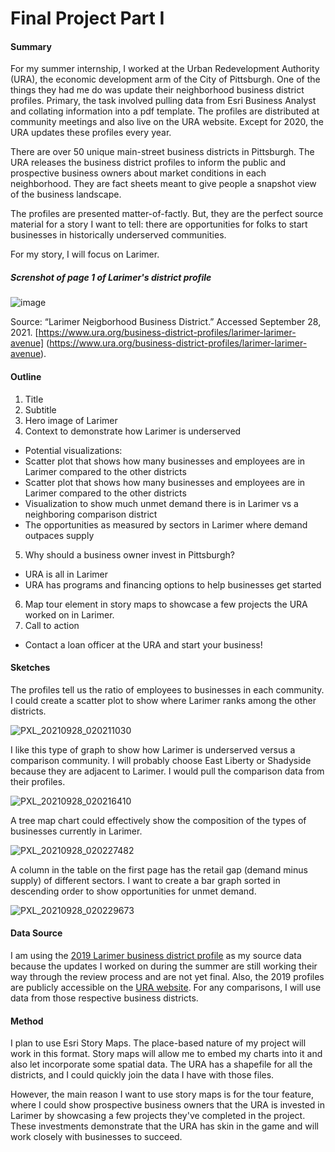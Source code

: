 # Final Project Part I

#### Summary 

For my summer internship, I worked at the Urban Redevelopment Authority (URA), the economic development arm of the City of Pittsburgh. One of the things they had me do was update their neighborhood business district profiles. Primary, the task involved pulling data from Esri Business Analyst and collating information into a pdf template. The profiles are distributed at community meetings and also live on the URA website. Except for 2020, the URA updates these profiles every year. 

There are over 50 unique main-street business districts in Pittsburgh. The URA releases the business district profiles to inform the public and prospective business owners about market conditions in each neighborhood. They are fact sheets meant to give people a snapshot view of the business landscape. 

The profiles are presented matter-of-factly. But, they are the perfect source material for a story I want to tell: there are opportunities for folks to start businesses in historically underserved communities. 

For my story, I will focus on Larimer.

##### Screnshot of page 1 of Larimer's district profile
![image](https://user-images.githubusercontent.com/78521868/135010788-7fde0235-1987-4b07-b9cd-ebc1aea8ce16.png)

Source: “Larimer Neigborhood Business District.” Accessed September 28, 2021. [https://www.ura.org/business-district-profiles/larimer-larimer-avenue] (https://www.ura.org/business-district-profiles/larimer-larimer-avenue).
#### Outline
1. Title
2. Subtitle
3. Hero image of Larimer
4. Context to demonstrate how Larimer is underserved
 * Potential visualizations:
  * Scatter plot that shows how many businesses and employees are in Larimer compared to the other districts
  * Scatter plot that shows how many businesses and employees are in Larimer compared to the other districts
  * Visualization to show much unmet demand there is in Larimer vs a neighboring comparison district
  * The opportunities as measured by sectors in Larimer where demand outpaces supply
5. Why should a business owner invest in Pittsburgh?
  * URA is all in Larimer
  * URA has programs and financing options to help businesses get started
6. Map tour element in story maps to showcase a few projects the URA worked on in Larimer.
7. Call to action
  * Contact a loan officer at the URA and start your business!

#### Sketches
The profiles tell us the ratio of employees to businesses in each community. I could create a scatter plot to show where Larimer ranks among the other districts. 
 
![PXL_20210928_020211030](https://user-images.githubusercontent.com/78521868/135014436-cf6180c3-2f29-469e-9169-e61486595166.jpg)


I like this type of graph to show how Larimer is underserved versus a comparison community. I will probably choose East Liberty or Shadyside because they are adjacent to Larimer. I would pull the comparison data from their profiles.

![PXL_20210928_020216410](https://user-images.githubusercontent.com/78521868/135014400-a70f8d7d-638d-441d-b862-b0b5b4a13731.jpg)

A tree map chart could effectively show the composition of the types of businesses currently in Larimer.

![PXL_20210928_020227482](https://user-images.githubusercontent.com/78521868/135014386-045a18a3-d28c-4f13-96dc-8262d9b725d8.jpg)

A column in the table on the first page has the retail gap (demand minus supply) of different sectors. I want to create a bar graph sorted in descending order to show opportunities for unmet demand.

![PXL_20210928_020229673](https://user-images.githubusercontent.com/78521868/135014370-dae4ab41-8e7c-4fac-b124-4f82ff82d3a2.jpg)

#### Data Source

I am using the [2019 Larimer business district profile](https://www.ura.org/business-district-profiles/larimer-larimer-avenue) as my source data because the updates I worked on during the summer are still working their way through the review process and are not yet final. Also, the 2019 profiles are publicly accessible on the [URA website](https://www.ura.org/business-district-profiles). For any comparisons, I will use data from those respective business districts. 

#### Method

I plan to use Esri Story Maps. The place-based nature of my project will work in this format. Story maps will allow me to embed my charts into it and also let incorporate some spatial data. The URA has a shapefile for all the districts, and I could quickly join the data I have with those files. 

However, the main reason I want to use story maps is for the tour feature, where I could show prospective business owners that the URA is invested in Larimer by showcasing a few projects they've completed in the project. These investments demonstrate that the URA has skin in the game and will work closely with businesses to succeed.

